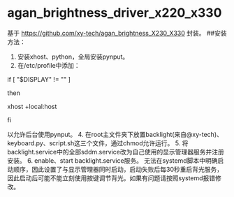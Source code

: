 # agan_brightness_driver_x220_x330
基于 https://github.com/xy-tech/agan_brightness_X230_X330 封装。
##安装方法：
1. 安装xhost、python，全局安装pynput。
2. 在/etc/profile中添加：
   
if [ "$DISPLAY" != "" ]

then

 xhost +local:host

fi

以允许后台使用pynput。
4. 在root主文件夹下放置backlight(来自@xy-tech)、keyboard.py、script.sh这三个文件，通过chmod允许运行。
5. 将backlight.service中的全部sddm.service改为自己使用的显示管理器服务并注册安装。
6. enable、start backlight.service服务。
无法在systemd脚本中明确启动顺序，因此设置了与显示管理器同时启动，启动失败后每30秒重启背光服务，因此启动后可能不能立刻使用按键调节背光。如果有问题请按照systemd报错修改。
